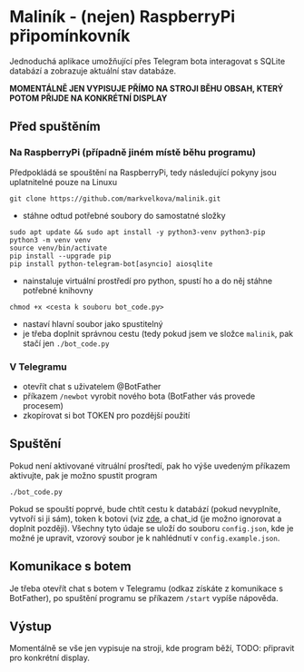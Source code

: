 # Maliník - (nejen) RaspberryPi připomínkovník
Jednoduchá aplikace umožňující přes Telegram bota interagovat s SQLite databází a zobrazuje aktuální stav databáze.

**MOMENTÁLNĚ JEN VYPISUJE PŘÍMO NA STROJI BĚHU OBSAH, KTERÝ POTOM PŘIJDE NA KONKRÉTNÍ DISPLAY**
## Před spuštěním
### Na RaspberryPi (případně jiném místě běhu programu)
Předpokládá se spouštění na RaspberryPi, tedy následující pokyny jsou uplatnitelné pouze na Linuxu
```
git clone https://github.com/markvelkova/malinik.git
```
- stáhne odtud potřebné soubory do samostatné složky
```
sudo apt update && sudo apt install -y python3-venv python3-pip
python3 -m venv venv
source venv/bin/activate
pip install --upgrade pip
pip install python-telegram-bot[asyncio] aiosqlite
```
- nainstaluje virtuální prostředí pro python, spustí ho a do něj stáhne potřebné knihovny
```
chmod +x <cesta k souboru bot_code.py>
```
- nastaví hlavní soubor jako spustitelný
- je třeba doplnit správnou cestu (tedy pokud jsem ve složce `malinik`, pak stačí jen `./bot_code.py`
### V Telegramu
- otevřít chat s uživatelem @BotFather
- příkazem `/newbot` vyrobit nového bota (BotFather vás provede procesem)
- zkopírovat si bot TOKEN pro pozdější použití
## Spuštění
Pokud není aktivované vitruální prosřtedí, pak ho výše uvedeným příkazem aktivujte, pak je možno spustit program
```
./bot_code.py
```
Pokud se spouští poprvé, bude chtít cestu k databází (pokud nevyplníte, vytvoří si ji sám), token k botovi (viz [zde](###v-telegramu), a chat_id (je možno ignorovat a doplnit později). Všechny tyto údaje se uloží do souboru `config.json`, kde je možné je upravit, vzorový soubor je k nahlédnutí v `config.example.json`.

## Komunikace s botem
Je třeba otevřít chat s botem v Telegramu (odkaz získáte z komunikace s BotFather), po spuštění programu se příkazem `/start` vypíše nápověda. 

## Výstup
Momentálně se vše jen vypisuje na stroji, kde program běží, TODO: připravit pro konkrétní display.

